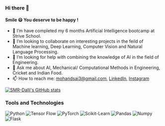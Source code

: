### Hi there 👋
#### Smile 😃 You deserve to be happy !



- 🌱 I’m have completed my 6 months Artificial Intelligence bootcamp at Strive School.
- 👯 I’m looking to collaborate on interesting projects in the feild of Machine learning, Deep Learning, Computer Vision and Natural Language Processing.
- 🤔 I’m looking for help with combining the knowledge of AI in the field of Engineering.
- 💬 Ask me about AI, Mechanical/ Computational Methods in Engineering, Cricket and Indian Food.
- 📫 How to reach me: mohandsai3@gmail.com, [LinkedIn](https://www.linkedin.com/in/saimohan-dalli/), [Instagram](https://www.instagram.com/saimohandalli/)


[![SMR-Dalli's GitHub stats](https://github-readme-stats.vercel.app/api?username=smr-dalli)](https://github.com/smr-dalli/github-readme-stats)

### Tools and Technologies
<img alt="Python" src="https://img.shields.io/badge/python%20-%2314354C.svg?&style=for-the-badge&logo=python&logoColor=white"/> <img alt="Tensor Flow" src="https://img.shields.io/badge/TensorFlow%20-%23150458.svg?&style=for-the-badge&logo=TensorFlow&logoColor=white" />
<img alt="PyTorch" src="https://img.shields.io/badge/PyTorch%20-%23150458.svg?&style=for-the-badge&logo=PyTorch&logoColor=white" />
<img alt="Scikit-Learn" src="https://img.shields.io/badge/ScikitLearn%20-%23EE4C2C.svg?&style=for-the-badge&logo=ScikitLearn&logoColor=white" />
<img alt="Pandas" src="https://img.shields.io/badge/Pandas%20-%23F37626.svg?&style=for-the-badge&logo=Pandas&logoColor=white" />
<img alt="Numpy" src="https://img.shields.io/badge/Numpy%20-%2314354C.svg?&style=for-the-badge&logo=Numpy&logoColor=white"/>
<img alt="Flask" src="https://img.shields.io/badge/Flask%20-%23150458.svg?&style=for-the-badge&logo=Flask&logoColor=white" />
